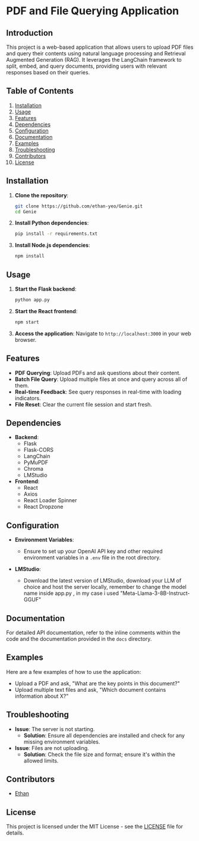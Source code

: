 
# PDF and File Querying Application

## Introduction
This project is a web-based application that allows users to upload PDF files and query their contents using natural language processing and Retrieval Augmented Generation (RAG).
It leverages the LangChain framework to split, embed, and query documents, providing users with relevant responses based on their queries.

## Table of Contents
1. [Installation](#installation)
2. [Usage](#usage)
3. [Features](#features)
4. [Dependencies](#dependencies)
5. [Configuration](#configuration)
6. [Documentation](#documentation)
7. [Examples](#examples)
8. [Troubleshooting](#troubleshooting)
9. [Contributors](#contributors)
10. [License](#license)

## Installation
1. **Clone the repository**:
   ```bash
   git clone https://github.com/ethan-yeo/Genie.git
   cd Genie
   ```
2. **Install Python dependencies**:
   ```bash
   pip install -r requirements.txt
   ```
3. **Install Node.js dependencies**:
   ```bash
   npm install
   ```

## Usage
1. **Start the Flask backend**:
   ```bash
   python app.py
   ```
2. **Start the React frontend**:
   ```bash
   npm start
   ```
3. **Access the application**:
   Navigate to `http://localhost:3000` in your web browser.

## Features
- **PDF Querying**: Upload PDFs and ask questions about their content.
- **Batch File Query**: Upload multiple files at once and query across all of them.
- **Real-time Feedback**: See query responses in real-time with loading indicators.
- **File Reset**: Clear the current file session and start fresh.

## Dependencies
- **Backend**:
  - Flask
  - Flask-CORS
  - LangChain
  - PyMuPDF
  - Chroma
  - LMStudio
- **Frontend**:
  - React
  - Axios
  - React Loader Spinner
  - React Dropzone

## Configuration
- **Environment Variables**: 
  - Ensure to set up your OpenAI API key and other required environment variables in a `.env` file in the root directory.
    
- **LMStudio**:
  - Download the latest version of LMStudio, download your LLM of choice and host the server locally, remember to change the model name inside app.py , in my case i used "Meta-Llama-3-8B-Instruct-GGUF"

## Documentation
For detailed API documentation, refer to the inline comments within the code and the documentation provided in the `docs` directory.

## Examples
Here are a few examples of how to use the application:
- Upload a PDF and ask, "What are the key points in this document?"
- Upload multiple text files and ask, "Which document contains information about X?"

## Troubleshooting
- **Issue**: The server is not starting.
  - **Solution**: Ensure all dependencies are installed and check for any missing environment variables.
- **Issue**: Files are not uploading.
  - **Solution**: Check the file size and format; ensure it's within the allowed limits.

## Contributors
- [Ethan](https://github.com/ethan-yeo)

## License
This project is licensed under the MIT License - see the [LICENSE](LICENSE) file for details.

